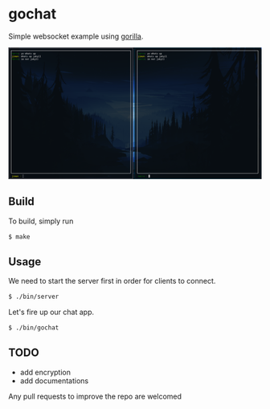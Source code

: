 # gochat
Simple websocket example using [gorilla](https://github.com/gorilla/websocket).

![gochat](/gochat.png)

## Build
To build, simply run
```sh
$ make
```

## Usage
We need to start the server first in order for clients to connect.
```sh
$ ./bin/server
```
Let's fire up our chat app.
```sh
$ ./bin/gochat
```

## TODO
- add encryption
- add documentations

Any pull requests to improve the repo are welcomed
